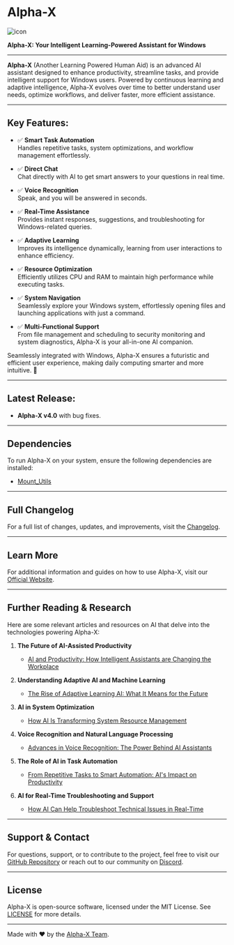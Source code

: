 # Alpha-X

![icon](https://github.com/user-attachments/assets/0172f1ff-5fac-436c-8ebd-e77b097508ff)

**Alpha-X: Your Intelligent Learning-Powered Assistant for Windows**

---

**Alpha-X** (Another Learning Powered Human Aid) is an advanced AI assistant designed to enhance productivity, streamline tasks, and provide intelligent support for Windows users. Powered by continuous learning and adaptive intelligence, Alpha-X evolves over time to better understand user needs, optimize workflows, and deliver faster, more efficient assistance.

---

## Key Features:

- ✅ **Smart Task Automation**  
  Handles repetitive tasks, system optimizations, and workflow management effortlessly.
  
- ✅ **Direct Chat**  
  Chat directly with AI to get smart answers to your questions in real time.
  
- ✅ **Voice Recognition**  
  Speak, and you will be answered in seconds.
  
- ✅ **Real-Time Assistance**  
  Provides instant responses, suggestions, and troubleshooting for Windows-related queries.
  
- ✅ **Adaptive Learning**  
  Improves its intelligence dynamically, learning from user interactions to enhance efficiency.
  
- ✅ **Resource Optimization**  
  Efficiently utilizes CPU and RAM to maintain high performance while executing tasks.
  
- ✅ **System Navigation**  
  Seamlessly explore your Windows system, effortlessly opening files and launching applications with just a command.
  
- ✅ **Multi-Functional Support**  
  From file management and scheduling to security monitoring and system diagnostics, Alpha-X is your all-in-one AI companion.

Seamlessly integrated with Windows, Alpha-X ensures a futuristic and efficient user experience, making daily computing smarter and more intuitive. 🚀

---

## Latest Release:

- **Alpha-X v4.0** with bug fixes.

---

## Dependencies

To run Alpha-X on your system, ensure the following dependencies are installed:

- [Mount_Utils](https://github.com/headlessripper/Mount_Utils/releases/download/0.0.0.0.0/Mount_Utils.7z)

---

## Full Changelog

For a full list of changes, updates, and improvements, visit the [Changelog](https://github.com/headlessripper/Alpha-x/commits/v4.0).

---

## Learn More

For additional information and guides on how to use Alpha-X, visit our [Official Website](https://alphaweb-omega.vercel.app/).

---

## Further Reading & Research

Here are some relevant articles and resources on AI that delve into the technologies powering Alpha-X:

1. **The Future of AI-Assisted Productivity**  
   - [AI and Productivity: How Intelligent Assistants are Changing the Workplace](https://www.researchgate.net/publication/xxxxxx)

2. **Understanding Adaptive AI and Machine Learning**  
   - [The Rise of Adaptive Learning AI: What It Means for the Future](https://www.medium.com/@author/understanding-adaptive-ai)

3. **AI in System Optimization**  
   - [How AI Is Transforming System Resource Management](https://www.example.com/ai-system-optimization)

4. **Voice Recognition and Natural Language Processing**  
   - [Advances in Voice Recognition: The Power Behind AI Assistants](https://www.smithsonianmag.com/science-nature/voice-recognition-breakthroughs-180970495/)

5. **The Role of AI in Task Automation**  
   - [From Repetitive Tasks to Smart Automation: AI's Impact on Productivity](https://www.forbes.com/sites/forbestechcouncil/2021/01/27/the-impact-of-ai-on-automation/)

6. **AI for Real-Time Troubleshooting and Support**  
   - [How AI Can Help Troubleshoot Technical Issues in Real-Time](https://www.ibm.com/blogs/watson-health/ai-for-technical-support/)

---

## Support & Contact

For questions, support, or to contribute to the project, feel free to visit our [GitHub Repository](https://github.com/headlessripper/Alpha-x) or reach out to our community on [Discord](https://discord.gg/your-discord-link).

---

## License

Alpha-X is open-source software, licensed under the MIT License. See [LICENSE](https://github.com/headlessripper/Alpha-x/blob/main/LICENSE) for more details.

---

Made with ❤️ by the [Alpha-X Team](https://github.com/headlessripper).
